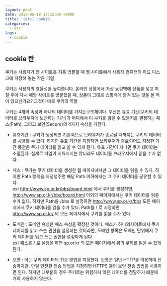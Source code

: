 ```yaml
---
layout: post
date: 2015-05-18 17:15:00 +0900
title: '[etc] cookie'
categories:
  - etc
tags:
  - cookie
---
```


## cookie 란

쿠키는 사용자가 웹 사이트를 처음 방문할 때 웹 사이트에서 사용자 컴퓨터의 하드 디스크에 저장해 놓는 작은 파일  

쿠키는 사용자의 효율성을 높여줍니다. 온라인 상점에서 가상 쇼핑백에 상품을 넣고 며칠 후에 다시 해당 사이트를 방문했을 때, 상품이 그대로 쇼핑백에 담겨 있는 것을 본 적이 있으신가요? 그것이 바로 쿠키의 역할  

쿠키는 4개의 속성과 하나의 데이터를 가지는구조체이다. 우선은 유효 기간(쿠키의 데이터를 브라우저에 보관하는 기간)과 어디에서 이 쿠키를 읽을 수 있을지를 결젱하는 패스(Path), 그리고 보안(Secure)의 4가지 속성을 가진다.   

- 유효기간 : 쿠키가 생성되면 기본적으로 브라우저가 종료될 때까지는 쿠키의 데이터를 사용할 수 있다. 하지만 유효 기간을 지정하면 브라우저가 종료되어도 지정한 기간 동안은 쿠키 데이터를 읽고 쓸 수 있게 된다. 유효 기간이 지나면 쿠키 데이터는 소멸된다. 실제로 파일이 지워지지는 않더라도 데이터를 브라우저에서 읽을 수가 없다.  

- 패스 : 쿠키는 쿠키 데이터를 생성한 웹 페이지에서만 그 데이터를 읽을 수 있다. 하지만 Path 항목을 지정행주면 해당 Path 이하에서는 그 쿠키 데이터를 공유할 수 있다.  
ex) http://www.sp.or.kr/bbs/board.html 에서 쿠키를 생성하면, http://www.sp.or.kr/bbs/board.html 이외의 페이지에서는 쿠키 데이터를 읽을 수가 없다. 하지만 Path를 /bbs 로 설정하면 http://www.sp.or.kr/bbs 모든 페이지에서 쿠키 데이터를 읽을 수가 있다. Path를 / 로 지정하면 http://www.sp.or.kr/ 의 모든 페이지에서 쿠키를 읽을 수가 있다.  

- 도메인 : 도메인 속성은 패스 속성을 확장한 것이다.  패스가 하나의사이트에서 쿠키 데이터를 읽고 쓰는 권한을 설정하는 것이라면, 도메인 항목은 도메인 단위에서 쿠키 데이터를 읽고 쓰는 권한을 설정하게 된다.   
ex) 패스를 / 로 설정을 하면 sp.or.kr 의 모든 페이지에서 위의 쿠키를 읽을 수 있게 된다.  

- 보안 : 이는 쿠키 데이터의 전송 방법을 지정한다. 보통은 일반 HTTP를 이용하여 전송하지만, 만일 안전한 전송 방법을 지정하면 HTTPS 등의 보안 전송 방법을 사용하면 된다. 하지만 대부분의 경우 쿠키로는 위험하지 않은 데이터를 전달하기 떄문에 거의 사용하지 않는다.  
